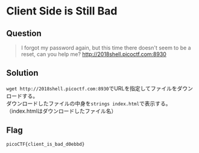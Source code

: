 # Client Side is Still Bad

## Question
 
 >I forgot my password again, but this time there doesn't seem to be a reset, can you help me? http://2018shell.picoctf.com:8930  
 
 ## Solution
 
 `wget http://2018shell.picoctf.com:8930`でURLを指定してファイルをダウンロードする。  
 ダウンロードしたファイルの中身を`strings index.html`で表示する。     
 （index.htmlはダウンロードしたファイル名）   
 
 ## Flag
 
 `picoCTF{client_is_bad_d0ebbd}`
